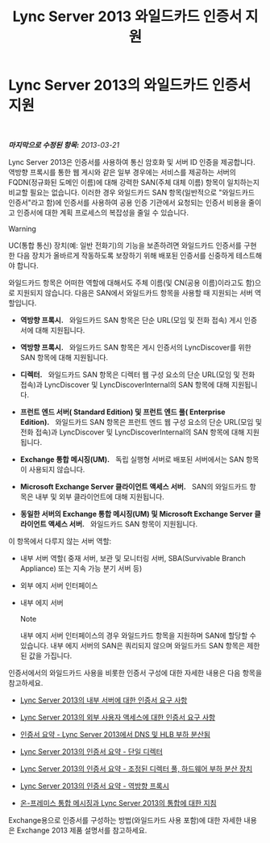 ﻿---
title: Lync Server 2013 와일드카드 인증서 지원
TOCTitle: 와일드카드 인증서 지원
ms:assetid: 0bae2aa8-b6dc-46f5-a3be-3fe7581809d4
ms:mtpsurl: https://technet.microsoft.com/ko-kr/library/Hh202161(v=OCS.15)
ms:contentKeyID: 49302780
ms.date: 08/10/2015
mtps_version: v=OCS.15
ms.translationtype: HT
---

# Lync Server 2013의 와일드카드 인증서 지원

 

_**마지막으로 수정된 항목:** 2013-03-21_

Lync Server 2013은 인증서를 사용하여 통신 암호화 및 서버 ID 인증을 제공합니다. 역방향 프록시를 통한 웹 게시와 같은 일부 경우에는 서비스를 제공하는 서버의 FQDN(정규화된 도메인 이름)에 대해 강력한 SAN(주체 대체 이름) 항목이 일치하는지 비교할 필요는 없습니다. 이러한 경우 와일드카드 SAN 항목(일반적으로 "와일드카드 인증서"라고 함)에 인증서를 사용하여 공용 인증 기관에서 요청되는 인증서 비용을 줄이고 인증서에 대한 계획 프로세스의 복잡성을 줄일 수 있습니다.


> [!WARNING]
> UC(통합 통신) 장치(예: 일반 전화기)의 기능을 보존하려면 와일드카드 인증서를 구현한 다음 장치가 올바르게 작동하도록 보장하기 위해 배포된 인증서를 신중하게 테스트해야 합니다.



와일드카드 항목은 어떠한 역할에 대해서도 주체 이름(및 CN(공용 이름)이라고도 함)으로 지원되지 않습니다. 다음은 SAN에서 와일드카드 항목을 사용할 때 지원되는 서버 역할입니다.

  -   
    **역방향 프록시.**   와일드카드 SAN 항목은 단순 URL(모임 및 전화 접속) 게시 인증서에 대해 지원됩니다.

  -   
    **역방향 프록시.**   와일드카드 SAN 항목은 게시 인증서의 LyncDiscover를 위한 SAN 항목에 대해 지원됩니다.

  -   
    **디렉터.**   와일드카드 SAN 항목은 디렉터 웹 구성 요소의 단순 URL(모임 및 전화 접속)과 LyncDiscover 및 LyncDiscoverInternal의 SAN 항목에 대해 지원됩니다.

  -   
    **프런트 엔드 서버( Standard Edition) 및 프런트 엔드 풀( Enterprise Edition).**   와일드카드 SAN 항목은 프런트 엔드 웹 구성 요소의 단순 URL(모임 및 전화 접속)과 LyncDiscover 및 LyncDiscoverInternal의 SAN 항목에 대해 지원됩니다.

  -   
    **Exchange 통합 메시징(UM).**   독립 실행형 서버로 배포된 서버에서는 SAN 항목이 사용되지 않습니다.

  -   
    **Microsoft Exchange Server 클라이언트 액세스 서버.**   SAN의 와일드카드 항목은 내부 및 외부 클라이언트에 대해 지원됩니다.

  -   
    **동일한 서버의 Exchange 통합 메시징(UM) 및 Microsoft Exchange Server 클라이언트 액세스 서버.**   와일드카드 SAN 항목이 지원됩니다.

이 항목에서 다루지 않는 서버 역할:

  - 내부 서버 역할( 중재 서버, 보관 및 모니터링 서버, SBA(Survivable Branch Appliance) 또는 지속 가능 분기 서버 등)

  - 외부 에지 서버 인터페이스

  - 내부 에지 서버
    

    > [!NOTE]
    > 내부 에지 서버 인터페이스의 경우 와일드카드 항목을 지원하며 SAN에 할당할 수 있습니다. 내부 에지 서버의 SAN은 쿼리되지 않으며 와일드카드 SAN 항목은 제한된 값을 가집니다.



인증서에서의 와일드카드 사용을 비롯한 인증서 구성에 대한 자세한 내용은 다음 항목을 참고하세요.

  - [Lync Server 2013의 내부 서버에 대한 인증서 요구 사항](lync-server-2013-certificate-requirements-for-internal-servers.md)

  - [Lync Server 2013의 외부 사용자 액세스에 대한 인증서 요구 사항](lync-server-2013-certificate-requirements-for-external-user-access.md)

  - [인증서 요약 - Lync Server 2013에서 DNS 및 HLB 부하 분산됨](lync-server-2013-certificate-summary-dns-and-hlb-load-balanced.md)

  - [Lync Server 2013의 인증서 요약 - 단일 디렉터](lync-server-2013-certificate-summary-single-director.md)

  - [Lync Server 2013의 인증서 요약 - 조정된 디렉터 풀, 하드웨어 부하 분산 장치](lync-server-2013-certificate-summary-scaled-director-pool-hardware-load-balancer.md)

  - [Lync Server 2013의 인증서 요약 - 역방향 프록시](lync-server-2013-certificate-summary-reverse-proxy.md)

  - [온-프레미스 통합 메시징과 Lync Server 2013의 통합에 대한 지침](lync-server-2013-guidelines-for-integrating-on-premises-unified-messaging.md)

Exchange용으로 인증서를 구성하는 방법(와일드카드 사용 포함)에 대한 자세한 내용은 Exchange 2013 제품 설명서를 참고하세요.

